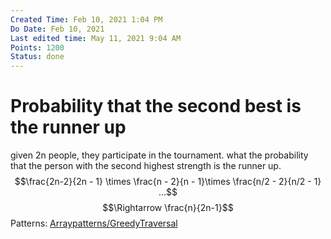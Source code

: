 ```yaml
---
Created Time: Feb 10, 2021 1:04 PM
Do Date: Feb 10, 2021
Last edited time: May 11, 2021 9:04 AM
Points: 1200
Status: done
---
```


# Probability that the second best is the runner up

given 2n people, they participate in the tournament. what the probability that the person with the second highest strength is the runner up. 
$$\frac{2n-2}{2n - 1} \times \frac{n - 2}{n - 1}\times \frac{n/2 - 2}{n/2 - 1} ...$$
$$\Rightarrow \frac{n}{2n-1}$$
Patterns: [Array](Array.md)[patterns/Greedy](patterns/Greedy.md)[Traversal](Traversal.md)